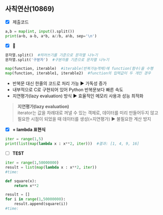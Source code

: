 ## 사칙연산(10869)

-  [x] 제출코드
```python
a,b = map(int, input().split())
print(a+b, a-b, a*b, a//b, a%b, sep='\n')
```

-  [x] 📝
```python
문자열.split()  #띄어쓰기를 기준으로 문자열 나누기 
문자열.split('구분자')  #구분자를 기준으로 문자열 나누기
```

```python
map(function, iterable)  #iterable(반복가능객체)에 function(함수)을 수행
map(function, iterable1, iterable2)  #function의 입력값이 두 개인 경우
```
- 반복문 대신 한줄의 코드로 처리 가능 ▶ 가독성 증가
- 내부적으로 C로 구현되어 있어 Python 반복문보다 빠른 속도
- 지연평가(lazy evaluation) 방식 ▶ 효율적인 메모리 사용과 성능 최적화

> **지연평가(lazy evaluation)** <br/>
> iterator는 값을 차례대로 꺼낼 수 있는 객체로, 데이터를 미리 만들어두지 않고 필요한 시점이 되었을 때 데이터를 생성(=지연평가) ▶ 불필요한 계산 방지


-  [x] **+ lambda 표현식**
```python
iter = range(1,5)
print(list(map(lambda x : x**2, iter)))  #결과: [1, 4, 9, 16]
```

-  [ ] **TEST**
```python
iter = range(1,50000000)
result = list(map(lambda x : x**2, iter))
#time: 
```

```python
def square(x):
    return x**2

result = []
for i in range(1,50000000):
    result.append(square(i))
#time: 
```


##
